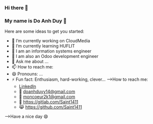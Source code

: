 ### Hi there 👋
### My name is Do Anh Duy 💙

Here are some ideas to get you started:

- 🔭 I’m currently working on CloudMedia
- 🌱 I’m currently learning HUFLIT
- 👯 I am an information systems engineer
- 🤔 I am also an Odoo development engineer
- 💬 Ask me about ...
- 📫 How to reach me: 
- 😄 Pronouns: ...
- ⚡ Fun fact: Enthusiasm, hard-working, clever...
-->How to reach me:
   + <a href="https://www.linkedin.com/in/xavie-do14" _target="new">Linkedln</a>
   + 📧 doanhduyy14@gmail.com
   + 📧 moncoeur2k1@gmail.com
   + 🦊 https://gitlab.com/Saint1411
   + 😹 https://github.com/Saint1411

-->Have a nice day 😄

